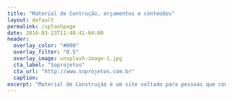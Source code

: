 ```yaml
---
title: "Material de Contrução, orçamentos e conteúdos"
layout: default
permalink: /splashpage
date: 2016-03-23T11:48:41-04:00
header:
  overlay_color: "#000"
  overlay_filter: "0.5"
  overlay_image: unsplash-image-1.jpg
  cta_label: "Soprojetos"
  cta_url: "http://www.soprojetos.com.br"
  caption: 
excerpt: "Material de Construção é um site voltado para pessoas que constroem e precisam de respostas simples, rápidas e GRÁTIS para pequenos orçamentos, como orçamento de alicerce, orçamento de muro etc..."
---
```


